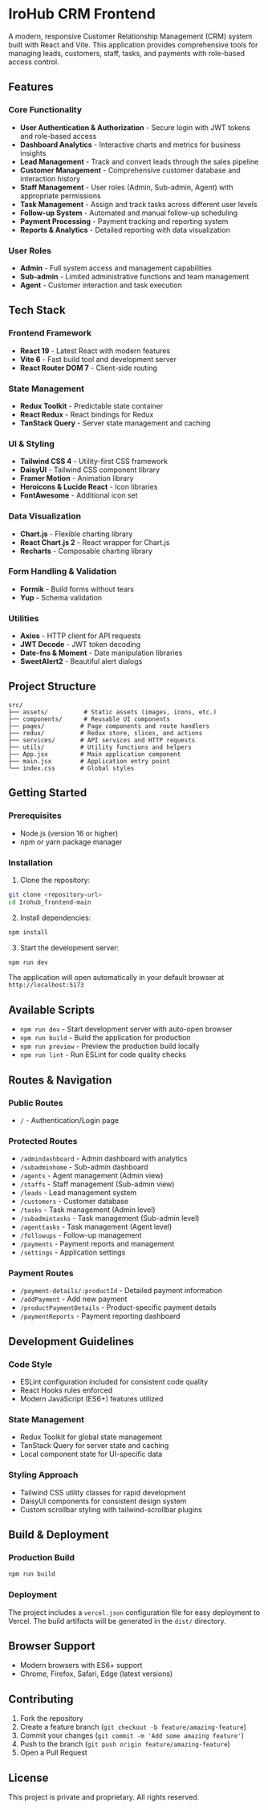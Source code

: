 # IroHub CRM Frontend

A modern, responsive Customer Relationship Management (CRM) system built with React and Vite. This application provides comprehensive tools for managing leads, customers, staff, tasks, and payments with role-based access control.

## Features

### Core Functionality
- **User Authentication & Authorization** - Secure login with JWT tokens and role-based access
- **Dashboard Analytics** - Interactive charts and metrics for business insights
- **Lead Management** - Track and convert leads through the sales pipeline
- **Customer Management** - Comprehensive customer database and interaction history
- **Staff Management** - User roles (Admin, Sub-admin, Agent) with appropriate permissions
- **Task Management** - Assign and track tasks across different user levels
- **Follow-up System** - Automated and manual follow-up scheduling
- **Payment Processing** - Payment tracking and reporting system
- **Reports & Analytics** - Detailed reporting with data visualization

### User Roles
- **Admin** - Full system access and management capabilities
- **Sub-admin** - Limited administrative functions and team management
- **Agent** - Customer interaction and task execution

## Tech Stack

### Frontend Framework
- **React 19** - Latest React with modern features
- **Vite 6** - Fast build tool and development server
- **React Router DOM 7** - Client-side routing

### State Management
- **Redux Toolkit** - Predictable state container
- **React Redux** - React bindings for Redux
- **TanStack Query** - Server state management and caching

### UI & Styling
- **Tailwind CSS 4** - Utility-first CSS framework
- **DaisyUI** - Tailwind CSS component library
- **Framer Motion** - Animation library
- **Heroicons & Lucide React** - Icon libraries
- **FontAwesome** - Additional icon set

### Data Visualization
- **Chart.js** - Flexible charting library
- **React Chart.js 2** - React wrapper for Chart.js
- **Recharts** - Composable charting library

### Form Handling & Validation
- **Formik** - Build forms without tears
- **Yup** - Schema validation

### Utilities
- **Axios** - HTTP client for API requests
- **JWT Decode** - JWT token decoding
- **Date-fns & Moment** - Date manipulation libraries
- **SweetAlert2** - Beautiful alert dialogs

## Project Structure

```
src/
├── assets/          # Static assets (images, icons, etc.)
├── components/      # Reusable UI components
├── pages/          # Page components and route handlers
├── redux/          # Redux store, slices, and actions
├── services/       # API services and HTTP requests
├── utils/          # Utility functions and helpers
├── App.jsx         # Main application component
├── main.jsx        # Application entry point
└── index.css       # Global styles
```

## Getting Started

### Prerequisites
- Node.js (version 16 or higher)
- npm or yarn package manager

### Installation

1. Clone the repository:
```bash
git clone <repository-url>
cd Irohub_frontend-main
```

2. Install dependencies:
```bash
npm install
```

3. Start the development server:
```bash
npm run dev
```

The application will open automatically in your default browser at `http://localhost:5173`

## Available Scripts

- `npm run dev` - Start development server with auto-open browser
- `npm run build` - Build the application for production
- `npm run preview` - Preview the production build locally
- `npm run lint` - Run ESLint for code quality checks

## Routes & Navigation

### Public Routes
- `/` - Authentication/Login page

### Protected Routes
- `/admindashboard` - Admin dashboard with analytics
- `/subadminhome` - Sub-admin dashboard
- `/agents` - Agent management (Admin view)
- `/staffs` - Staff management (Sub-admin view)
- `/leads` - Lead management system
- `/customers` - Customer database
- `/tasks` - Task management (Admin level)
- `/subadmintasks` - Task management (Sub-admin level)
- `/agenttasks` - Task management (Agent level)
- `/followups` - Follow-up management
- `/payments` - Payment reports and management
- `/settings` - Application settings

### Payment Routes
- `/payment-details/:productId` - Detailed payment information
- `/addPayment` - Add new payment
- `/productPaymentDetails` - Product-specific payment details
- `/paymentReports` - Payment reporting dashboard

## Development Guidelines

### Code Style
- ESLint configuration included for consistent code quality
- React Hooks rules enforced
- Modern JavaScript (ES6+) features utilized

### State Management
- Redux Toolkit for global state management
- TanStack Query for server state and caching
- Local component state for UI-specific data

### Styling Approach
- Tailwind CSS utility classes for rapid development
- DaisyUI components for consistent design system
- Custom scrollbar styling with tailwind-scrollbar plugins

## Build & Deployment

### Production Build
```bash
npm run build
```

### Deployment
The project includes a `vercel.json` configuration file for easy deployment to Vercel. The build artifacts will be generated in the `dist/` directory.

## Browser Support
- Modern browsers with ES6+ support
- Chrome, Firefox, Safari, Edge (latest versions)

## Contributing

1. Fork the repository
2. Create a feature branch (`git checkout -b feature/amazing-feature`)
3. Commit your changes (`git commit -m 'Add some amazing feature'`)
4. Push to the branch (`git push origin feature/amazing-feature`)
5. Open a Pull Request

## License

This project is private and proprietary. All rights reserved.
